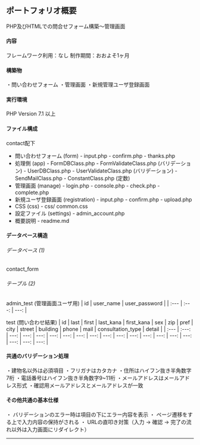 ## ポートフォリオ概要
PHP及びHTMLでの問合せフォーム構築～管理画面

#### 内容
フレームワーク利用：なし
制作期間：おおよそ1ヶ月
#### 構築物
・問い合わせフォーム
・管理画面
・新規管理ユーザ登録画面
####  実行環境
PHP Version 7.1 以上
#### ファイル構成
contact配下
- 問い合わせフォーム (form)
        - input.php
        - confirm.php
        - thanks.php
- 処理側 (app)
        - FormDBClass.php
        - FormValidateClass.php (バリデーション)
        - UserDBClass.php
        - UserValidateClass.php (バリデーション)
        - SendMailClass.php
        - ConstantClass.php (定数)
- 管理画面 (manage)
        - login.php
        - console.php
        - check.php
        - complete.php
- 新規ユーザ登録画面 (registration)
        - input.php
        - confirm.php
        - upload.php
- CSS (css)
        - css/ common.css
- 設定ファイル (settings)
        - admin_account.php
- 概要説明
        - readme.md
#### データベース構造
###### データベース (1)
contact_form
###### テーブル (2)
admin_test (管理画面ユーザ用)
| id | user_name | user_password |
| :--- | :---: | ---: |

test (問い合わせ結果)
| id | last | first | last_kana | first_kana | sex | zip | pref | city | street | building | phone | mail | consultation_type | detail |
| :--- | :---: | ---: | ---: | ---: | ---: | ---: | ---: | ---: | ---: | ---: | ---: | ---: | ---: | ---: | ---: | ---: | ---: | ---: |


#### 共通のバリデーション処理
・建物名以外は必須項目
・フリガナはカタカナ
・住所はハイフン抜き半角数字7桁
・電話番号はハイフン抜き半角数字9~11桁
・メールアドレスはメールアドレス形式
・確認用メールアドレスとメールアドレスが一致

#### その他共通の基本仕様
・ バリデーションのエラー時は項目の下にエラー内容を表示
・ ページ遷移をする上で入力内容の保持がされる
・ URLの直叩き対策（入力 -> 確認 -> 完了の流れ以外は入力画面にリダイレクト）
<hr>


<!-- - ログイン画面 -->

<!-- - 処理
    - input.php
    - confirm.php
    - thanks.php -->